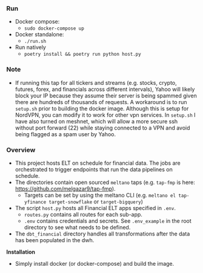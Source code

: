 ### Run
- Docker compose:
  - `sudo docker-compose up`
- Docker standalone:
  - `./run.sh`
- Run natively
  - `poetry install && poetry run python host.py`

### Note
- If running this tap for all tickers and streams (e.g. stocks, crypto, futures, forex, and financials across different intervals), Yahoo will likely block your IP because they assume their server is being spammed given there are hundreds of thousands of requests. A workaround is to run `setup.sh` prior to building the docker image. Although this is setup for NordVPN, you can modify it to work for other vpn services. In `setup.sh` I have also turned on meshnet, which will allow a more secure ssh without port forward (22) while staying connected to a VPN and avoid being flagged as a spam user by Yahoo.

### Overview
- This project hosts ELT on schedule for financial data. The jobs are orchestrated to trigger endpoints that run the data pipelines on schedule.
- The directories contain open sourced `meltano` taps (e.g. `tap-fmp` is here: https://github.com/melgazar9/tap-fmp).
  - Targets can be set by using the meltano CLI (e.g. `meltano el tap-yfinance target-snowflake` or `target-bigquery`)
- The script `host.py` hosts all Financial ELT apps specified in `.env`.
  - `routes.py` contains all routes for each sub-app.
  - `.env` contains credentials and secrets. See `.env_example` in the root directory to see what needs to be defined.
- The `dbt_financial` directory handles all transformations after the data has been populated in the dwh.

**Installation**
  - Simply install docker (or docker-compose) and build the image.